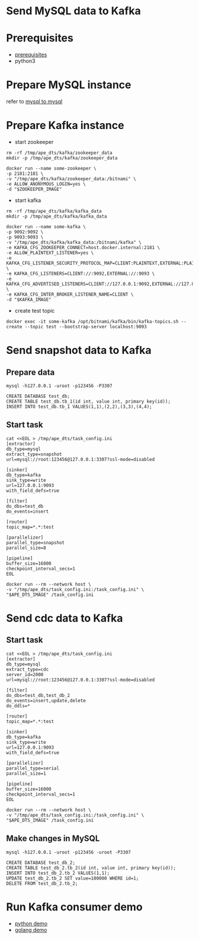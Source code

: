 # Send MySQL data to Kafka

# Prerequisites
- [prerequisites](./prerequisites.md)
- python3

# Prepare MySQL instance
refer to [mysql to mysql](./mysql_to_mysql.md)

# Prepare Kafka instance
- start zookeeper
```
rm -rf /tmp/ape_dts/kafka/zookeeper_data
mkdir -p /tmp/ape_dts/kafka/zookeeper_data

docker run --name some-zookeeper \
-p 2181:2181 \
-v "/tmp/ape_dts/kafka/zookeeper_data:/bitnami" \
-e ALLOW_ANONYMOUS_LOGIN=yes \
-d "$ZOOKEEPER_IMAGE"
```

- start kafka
```
rm -rf /tmp/ape_dts/kafka/kafka_data
mkdir -p /tmp/ape_dts/kafka/kafka_data

docker run --name some-kafka \
-p 9092:9092 \
-p 9093:9093 \
-v "/tmp/ape_dts/kafka/kafka_data:/bitnami/kafka" \
-e KAFKA_CFG_ZOOKEEPER_CONNECT=host.docker.internal:2181 \
-e ALLOW_PLAINTEXT_LISTENER=yes \
-e KAFKA_CFG_LISTENER_SECURITY_PROTOCOL_MAP=CLIENT:PLAINTEXT,EXTERNAL:PLAINTEXT \
-e KAFKA_CFG_LISTENERS=CLIENT://:9092,EXTERNAL://:9093 \
-e KAFKA_CFG_ADVERTISED_LISTENERS=CLIENT://127.0.0.1:9092,EXTERNAL://127.0.0.1:9093 \
-e KAFKA_CFG_INTER_BROKER_LISTENER_NAME=CLIENT \
-d "$KAFKA_IMAGE"
```

- create test topic
```
docker exec -it some-kafka /opt/bitnami/kafka/bin/kafka-topics.sh --create --topic test --bootstrap-server localhost:9093
```

# Send snapshot data to Kafka
## Prepare data
```
mysql -h127.0.0.1 -uroot -p123456 -P3307

CREATE DATABASE test_db;
CREATE TABLE test_db.tb_1(id int, value int, primary key(id));
INSERT INTO test_db.tb_1 VALUES(1,1),(2,2),(3,3),(4,4);
```

## Start task
```
cat <<EOL > /tmp/ape_dts/task_config.ini
[extractor]
db_type=mysql
extract_type=snapshot
url=mysql://root:123456@127.0.0.1:3307?ssl-mode=disabled

[sinker]
db_type=kafka
sink_type=write
url=127.0.0.1:9093
with_field_defs=true

[filter]
do_dbs=test_db
do_events=insert

[router]
topic_map=*.*:test

[parallelizer]
parallel_type=snapshot
parallel_size=8

[pipeline]
buffer_size=16000
checkpoint_interval_secs=1
EOL
```

```
docker run --rm --network host \
-v "/tmp/ape_dts/task_config.ini:/task_config.ini" \
"$APE_DTS_IMAGE" /task_config.ini 
```

# Send cdc data to Kafka
## Start task
```
cat <<EOL > /tmp/ape_dts/task_config.ini
[extractor]
db_type=mysql
extract_type=cdc
server_id=2000
url=mysql://root:123456@127.0.0.1:3307?ssl-mode=disabled

[filter]
do_dbs=test_db,test_db_2
do_events=insert,update,delete
do_ddls=*

[router]
topic_map=*.*:test

[sinker]
db_type=kafka
sink_type=write
url=127.0.0.1:9093
with_field_defs=true

[parallelizer]
parallel_type=serial
parallel_size=1

[pipeline]
buffer_size=16000
checkpoint_interval_secs=1
EOL
```

```
docker run --rm --network host \
-v "/tmp/ape_dts/task_config.ini:/task_config.ini" \
"$APE_DTS_IMAGE" /task_config.ini 
```

## Make changes in MySQL
```
mysql -h127.0.0.1 -uroot -p123456 -uroot -P3307

CREATE DATABASE test_db_2;
CREATE TABLE test_db_2.tb_2(id int, value int, primary key(id));
INSERT INTO test_db_2.tb_2 VALUES(1,1);
UPDATE test_db_2.tb_2 SET value=100000 WHERE id=1;
DELETE FROM test_db_2.tb_2;
```

# Run Kafka consumer demo
- [python demo](https://github.com/apecloud/cubetran_udf_python)
- [golang demo](https://github.com/apecloud/cubetran_udf_golang)